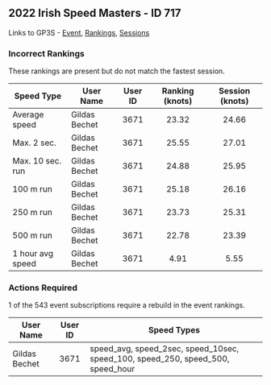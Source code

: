 ## 2022 Irish Speed Masters - ID 717

Links to GP3S - [Event](https://www.gps-speedsurfing.com/default.aspx?mnu=event&val=717), [Rankings](https://www.gps-speedsurfing.com/default.aspx?mnu=eventranking&val=717), [Sessions](https://www.gps-speedsurfing.com/default.aspx?mnu=eventsessions&val=717)

### Incorrect Rankings

These rankings are present but do not match the fastest session.

| Speed Type | User Name | User ID | Ranking (knots) | Session (knots) |
| ---------- | --------- | :-----: | :-------------: | :-------------: |
| Average speed | Gildas Bechet | 3671 | 23.32 | 24.66 |
| Max. 2 sec. | Gildas Bechet | 3671 | 25.55 | 27.01 |
| Max. 10 sec. run | Gildas Bechet | 3671 | 24.88 | 25.95 |
| 100 m run | Gildas Bechet | 3671 | 25.18 | 26.16 |
| 250 m run | Gildas Bechet | 3671 | 23.73 | 25.31 |
| 500 m run | Gildas Bechet | 3671 | 22.78 | 23.39 |
| 1 hour avg speed | Gildas Bechet | 3671 | 4.91 | 5.55 |

### Actions Required

1 of the 543 event subscriptions require a rebuild in the event rankings.

| User Name | User ID | Speed Types |
| --------- | :-----: | ----------- |
| Gildas Bechet | 3671 | speed_avg, speed_2sec, speed_10sec, speed_100, speed_250, speed_500, speed_hour |
